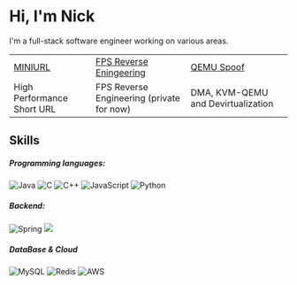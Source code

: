 # Hi, I'm Nick

I'm a full-stack software engineer working on various areas.

<table>
  <tbody>
    <tr>
      <td>
        <a target="_blank" href="https://github.com/Eclipsemos/MiniURL">MINIURL</a>
      </td>
      <td>
        <a target="_blank" href="https://github.com/Eclipsemos/FPS-game-reverse-programming">FPS Reverse Eningeering</a>
      </td>
      <td>
        <a target="_blank" href="https://github.com/Eclipsemos/QEMU_Spoof">QEMU Spoof</a>
      </td>
    </tr>
    <tr>
      <td>High Performance Short URL</td>
      <td>FPS Reverse Engineering (private for now)</td>
      <td>DMA, KVM-QEMU and Devirtualization</td>
    </tr>
  </tbody>
</table>

## Skills

##### Programming languages:
![Java](https://img.shields.io/badge/Java-F8981D?logo=java&logoColor=white&style=for-the-badge)
![C](https://img.shields.io/badge/C-A8B9CC?logo=c&logoColor=white&style=for-the-badge)
![C++](https://img.shields.io/badge/C++-00599C?logo=cplusplus&logoColor=white&style=for-the-badge)
![JavaScript](https://img.shields.io/badge/JavaScript-F7DF1E?logo=javascript&logoColor=black&style=for-the-badge)
![Python](https://img.shields.io/badge/Python-3776AB?logo=python&logoColor=white&style=for-the-badge)

##### Backend:
![Spring](https://img.shields.io/badge/spring-%236DB33F.svg?style=for-the-badge&logo=spring&logoColor=white)
<img src="https://img.shields.io/badge/springboot-6DB33F?style=for-the-badge&logo=springboot&logoColor=white">



##### DataBase & Cloud
![MySQL](https://img.shields.io/badge/mysql-%2300f.svg?style=for-the-badge&logo=mysql&logoColor=white)
![Redis](https://img.shields.io/badge/redis-%23DD0031.svg?style=for-the-badge&logo=redis&logoColor=white)
![AWS](https://img.shields.io/badge/AWS-%23FF9900.svg?style=for-the-badge&logo=amazon-aws&logoColor=white)





